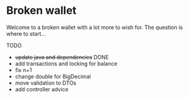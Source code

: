 # Broken wallet

Welcome to a broken wallet with a lot more to wish for. The question is where
to start...

TODO

- ~~update java and dependencies~~ DONE
- add transactions and locking for balance
- fix n+1
- change double for BigDecimal
- move validation to DTOs
- add controller advice